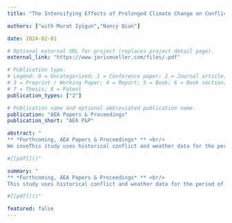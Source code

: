 ```yaml
---
title: "The Intensifying Effects of Prolonged Climate Change on Conflict, 1400-1900 CE"

authors: ["with Murat Iyigun","Nancy Qian"]

date: 2024-02-01

# Optional external URL for project (replaces project detail page).
external_link: "https://www.jorismueller.com/files/.pdf"

# Publication type.
# Legend: 0 = Uncategorized; 1 = Conference paper; 2 = Journal article;
# 3 = Preprint / Working Paper; 4 = Report; 5 = Book; 6 = Book section;
# 7 = Thesis; 8 = Patent
publication_types: ["2"]

# Publication name and optional abbreviated publication name.
publication: "AEA Papers & Proceedings"
publication_short: "AEA P&P"

abstract: "
** *Forthcoming, AEA Papers & Proceedings* ** <br/>
We inveThis study uses historical conflict and weather data for the period of 1400-1900 CE to investigate the long-run effects of climate change on political instability in a context that suffered extensive cooling. The results show that temperature changes have little effect on conflict if they are isolated events, but consecutive periods of cooling are associated with increased conflict. This is consistent with conventional wisdom that societies and economies are able to adapt to a certain amount of environmental change. But if climate change is prolonged, then the disruptions that they cause can cumulate and lead to political instability. <br/>"

#[[pdf]]()"

summary: "
** *Forthcoming, AEA Papers & Proceedings* ** <br/>
This study uses historical conflict and weather data for the period of 1400-1900 CE to investigate the long-run effects of climate change on political instability in a context that suffered extensive cooling. The results show that temperature changes have little effect on conflict if they are isolated events, but consecutive periods of cooling are associated with increased conflict. This is consistent with conventional wisdom that societies and economies are able to adapt to a certain amount of environmental change. But if climate change is prolonged, then the disruptions that they cause can cumulate and lead to political instability. <br/>"

#[[pdf]]()"

featured: false
---
```

